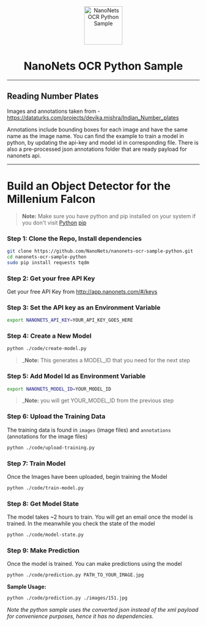 <div align="center">
  <a href="https://nanonets.com/">
    <img src="https://nanonets.com/logo.png" alt="NanoNets OCR Python Sample" width="100"/>
    </a>
</div>

<h1 align="center">NanoNets OCR Python Sample</h1>

** **

## Reading Number Plates

Images and annotations taken from - https://dataturks.com/projects/devika.mishra/Indian_Number_plates

Annotations include bounding boxes for each image and have the same name as the image name. You can find the example to train a model in python, by updating the api-key and model id in corresponding file. There is also a pre-processed json annotations folder that are ready payload for nanonets api.


** **

# Build an Object Detector for the Millenium Falcon

>**Note:** Make sure you have python and pip installed on your system if you don't visit
[Python](https://www.python.org/downloads/release/python-2714/)
[pip](https://pip.pypa.io/en/stable/installing/)
 
### Step 1: Clone the Repo, Install dependencies
```bash
git clone https://github.com/NanoNets/nanonets-ocr-sample-python.git
cd nanonets-ocr-sample-python
sudo pip install requests tqdm
```

### Step 2: Get your free API Key
Get your free API Key from http://app.nanonets.com/#/keys

### Step 3: Set the API key as an Environment Variable
```bash
export NANONETS_API_KEY=YOUR_API_KEY_GOES_HERE
```

### Step 4: Create a New Model
```bash
python ./code/create-model.py
```
 >_**Note:** This generates a MODEL_ID that you need for the next step

### Step 5: Add Model Id as Environment Variable
```bash
export NANONETS_MODEL_ID=YOUR_MODEL_ID
```
 >_**Note:** you will get YOUR_MODEL_ID from the previous step

### Step 6: Upload the Training Data
The training data is found in ```images``` (image files) and ```annotations``` (annotations for the image files)
```bash
python ./code/upload-training.py
```

### Step 7: Train Model
Once the Images have been uploaded, begin training the Model
```bash
python ./code/train-model.py
```

### Step 8: Get Model State
The model takes ~2 hours to train. You will get an email once the model is trained. In the meanwhile you check the state of the model
```bash
python ./code/model-state.py
```

### Step 9: Make Prediction
Once the model is trained. You can make predictions using the model
```bash
python ./code/prediction.py PATH_TO_YOUR_IMAGE.jpg
```

**Sample Usage:**
```bash
python ./code/prediction.py ./images/151.jpg
```


*Note the python sample uses the converted json instead of the xml payload for convenience purposes, hence it has no dependencies.*
